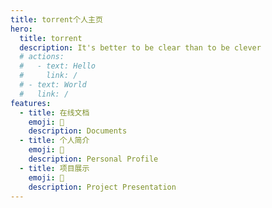 ```yaml
---
title: torrent个人主页
hero:
  title: torrent
  description: It's better to be clear than to be clever
  # actions:
  #   - text: Hello
  #     link: /
  # - text: World
  #   link: /
features:
  - title: 在线文档
    emoji: 💎
    description: Documents
  - title: 个人简介
    emoji: 🌈
    description: Personal Profile
  - title: 项目展示
    emoji: 🚀
    description: Project Presentation
---
```

